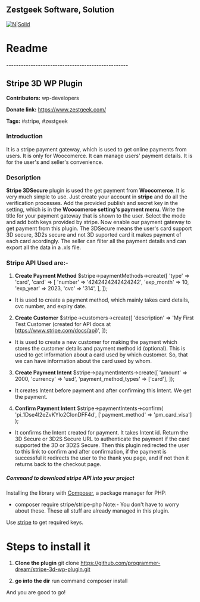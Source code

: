 ## Zestgeek Software, Solution

[![N|Solid](https://zestgeek.com/ZestGeek%20final%20file1.svg)](https://www.zestgeek.com/)

# Readme
**--------------------------------------------------**

## Stripe 3D WP Plugin

**Contributors:** wp-developers

**Donate link:** https://www.zestgeek.com/

**Tags:** #stripe, #zestgeek

### Introduction
It is a stripe payment gateway, which is used to get online payments from users. It is only for Woocomerce. It can manage users' payment details. It is for the user's and seller's convenience.

### Description

**Stripe 3DSecure** plugin is used the get payment from **Woocomerce**. It is very much simple to use. Just create your account in **stripe** and do all the verification processes. Add the provided publish and secret key in the setting, which is in the **Woocomerce setting's payment menu**. Write the title for your payment gateway that is shown to the user. Select the mode and add both keys provided by stripe. Now enable our payment gateway to get payment from this plugin. The 3DSecure means the user's card support 3D secure, 3D2s secure and not 3D suported card it makes payment of each card acordingly. The seller can filter all the payment details and can export all the data in a .xls file.

### Stripe API Used are:-
1.  **Create Payment Method** 
$stripe->paymentMethods->create([
  'type' => 'card',
  'card' => [
    'number' => '4242424242424242',
    'exp_month' => 10,
    'exp_year' => 2023,
    'cvc' => '314',
  ],
]);
* It is used to create a payment method, which mainly takes card details, cvc number, and expiry date.

2.  **Create Customer**
$stripe->customers->create([
  'description' => 'My First Test Customer (created for API docs at https://www.stripe.com/docs/api)',
]);
* It is used to create a new customer for making the payment which stores the customer details and payment method id (optional). This is used to get information about a card used by which customer. So, that we can have information about the card used by whom.

3.  **Create Payment Intent**
$stripe->paymentIntents->create([
  'amount' => 2000,
  'currency' => 'usd',
  'payment_method_types' => ['card'],
]);
* It creates Intent before payment and after confirming this Intent. We get the payment.

4.  **Confirm Payment Intent**
$stripe->paymentIntents->confirm(
  'pi_1Dse4l2eZvKYlo2CIonDFF4d',
  ['payment_method' => 'pm_card_visa']
);
* It confirms the Intent created for payment. It takes Intent id. Return the 3D Secure or 3D2S Secure URL to authenticate the payment if the card supported the 3D or 3D2S Secure. Then this plugin redirected the user to this link to confirm and after confirmation, if the payment is successful it redirects the user to the thank you page, and if not then it returns back to the checkout page.
##### Command to download stripe API into your project
Installing the library with [Composer](https://getcomposer.org/), a package manager for PHP:
* composer require stripe/stripe-php
Note:- You don't have to worry about these. These all stuff are already managed in this plugin.

Use [stripe](https://stripe.com/in) to get required keys.

# Steps to install it

1.  **Clone the plugin**
git clone https://github.com/programmer-dream/stripe-3d-wp-plugin.git

2. **go into the dir**
run command composer install

And you are good to go! 
